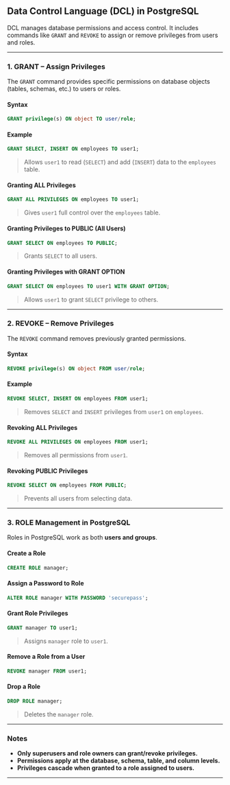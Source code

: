 ## **Data Control Language (DCL) in PostgreSQL**  

DCL manages database permissions and access control. It includes commands like `GRANT` and `REVOKE` to assign or remove privileges from users and roles.

---

### **1. GRANT – Assign Privileges**  
The `GRANT` command provides specific permissions on database objects (tables, schemas, etc.) to users or roles.

#### **Syntax**  
```sql
GRANT privilege(s) ON object TO user/role;
```

#### **Example**  
```sql
GRANT SELECT, INSERT ON employees TO user1;
```
> Allows `user1` to read (`SELECT`) and add (`INSERT`) data to the `employees` table.

#### **Granting ALL Privileges**  
```sql
GRANT ALL PRIVILEGES ON employees TO user1;
```
> Gives `user1` full control over the `employees` table.

#### **Granting Privileges to PUBLIC (All Users)**  
```sql
GRANT SELECT ON employees TO PUBLIC;
```
> Grants `SELECT` to all users.

#### **Granting Privileges with GRANT OPTION**  
```sql
GRANT SELECT ON employees TO user1 WITH GRANT OPTION;
```
> Allows `user1` to grant `SELECT` privilege to others.

---

### **2. REVOKE – Remove Privileges**  
The `REVOKE` command removes previously granted permissions.

#### **Syntax**  
```sql
REVOKE privilege(s) ON object FROM user/role;
```

#### **Example**  
```sql
REVOKE SELECT, INSERT ON employees FROM user1;
```
> Removes `SELECT` and `INSERT` privileges from `user1` on `employees`.

#### **Revoking ALL Privileges**  
```sql
REVOKE ALL PRIVILEGES ON employees FROM user1;
```
> Removes all permissions from `user1`.

#### **Revoking PUBLIC Privileges**  
```sql
REVOKE SELECT ON employees FROM PUBLIC;
```
> Prevents all users from selecting data.

---

### **3. ROLE Management in PostgreSQL**  
Roles in PostgreSQL work as both **users and groups**.

#### **Create a Role**  
```sql
CREATE ROLE manager;
```

#### **Assign a Password to Role**  
```sql
ALTER ROLE manager WITH PASSWORD 'securepass';
```

#### **Grant Role Privileges**  
```sql
GRANT manager TO user1;
```
> Assigns `manager` role to `user1`.

#### **Remove a Role from a User**  
```sql
REVOKE manager FROM user1;
```

#### **Drop a Role**  
```sql
DROP ROLE manager;
```
> Deletes the `manager` role.

---

### **Notes**  
- **Only superusers and role owners can grant/revoke privileges.**  
- **Permissions apply at the database, schema, table, and column levels.**  
- **Privileges cascade when granted to a role assigned to users.**  

---
